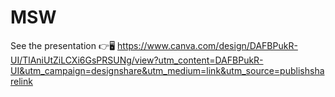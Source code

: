 # MSW

See the presentation 
👉🖥 https://www.canva.com/design/DAFBPukR-UI/TlAniUtZiLCXi6GsPRSUNg/view?utm_content=DAFBPukR-UI&utm_campaign=designshare&utm_medium=link&utm_source=publishsharelink
